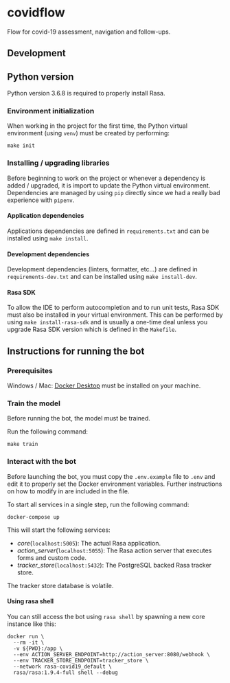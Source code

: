 # covidflow

Flow for covid-19 assessment, navigation and follow-ups.

## Development

## Python version

Python version 3.6.8 is required to properly install Rasa.

### Environment initialization

When working in the project for the first time, the Python virtual environment (using `venv`) must be created by performing:

`make init`

### Installing / upgrading libraries

Before beginning to work on the project or whenever a dependency is added / upgraded, it is import to update the Python virtual environment. Dependencies are managed by using `pip` directly since we had a really bad experience with `pipenv`.

#### Application dependencies

Applications dependencies are defined in `requirements.txt` and can be installed using `make install`.

#### Development dependencies

Development dependencies (linters, formatter, etc...) are defined in `requirements-dev.txt` and can be installed using `make install-dev`.

#### Rasa SDK

To allow the IDE to perform autocompletion and to run unit tests, Rasa SDK must also be installed in your virtual environment. This can be performed by using `make install-rasa-sdk` and is usually a one-time deal unless you upgrade Rasa SDK version which is defined in the `Makefile`.

## Instructions for running the bot

### Prerequisites

Windows / Mac: [Docker Desktop](https://www.docker.com/products/docker-desktop) must be installed on your machine.

### Train the model

Before running the bot, the model must be trained.

Run the following command:

```
make train
```

### Interact with the bot

Before launching the bot, you must copy the `.env.example` file to `.env` and edit it to properly set the Docker environment variables. Further instructions on how to modify in are included in the file.

To start all services in a single step, run the following command:

```
docker-compose up
```

This will start the following services:

- _core_(`localhost:5005`): The actual Rasa application.
- _action_server_(`localhost:5055`): The Rasa action server that executes forms and custom code.
- _tracker_store_(`localhost:5432`): The PostgreSQL backed Rasa tracker store.

The tracker store database is volatile.

#### Using rasa shell

You can still access the bot using `rasa shell` by spawning a new core instance like this:

```
docker run \
  --rm -it \
  -v ${PWD}:/app \
  --env ACTION_SERVER_ENDPOINT=http://action_server:8080/webhook \
  --env TRACKER_STORE_ENDPOINT=tracker_store \
  --network rasa-covid19_default \
  rasa/rasa:1.9.4-full shell --debug
```
